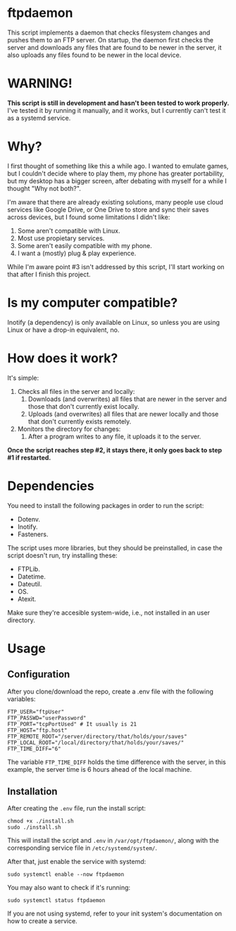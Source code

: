 # ftpdaemon
This script implements a daemon that checks filesystem changes and pushes them to an FTP server. On startup, the daemon first checks
the server and downloads any files that are found to be newer in the server, it also uploads any files found to be newer in the local device.

# WARNING!
**This script is still in development and hasn't been tested to work properly.**
I've tested it by running it manually, and it works, but I currently can't test it as a systemd service.

# Why?
I first thought of something like this a while ago. I wanted to emulate games, but I couldn't decide where to play them, my phone has greater portability,
but my desktop has a bigger screen, after debating with myself for a while I thought "Why not both?". 

I'm aware that there are already existing solutions, many people use cloud services like Google Drive, or One Drive to store and sync their saves
across devices, but I found some limitations I didn't like:
1. Some aren't compatible with Linux.
2. Most use propietary services.
3. Some aren't easily compatible with my phone.
4. I want a (mostly) plug & play experience.

While I'm aware point #3 isn't addressed by this script, I'll start working on that after I finish this project.

# Is my computer compatible?
Inotify (a dependency) is only available on Linux, so unless you are using Linux or have a drop-in equivalent, no.

# How does it work?
It's simple:
1. Checks all files in the server and locally:
	1. Downloads (and overwrites) all files that are newer in the server and those that don't currently exist locally.
	2. Uploads (and overwrites) all files that are newer locally and those that don't currently exists remotely.
2. Monitors the directory for changes:
	1. After a program writes to any file, it uploads it to the server.

**Once the script reaches step #2, it stays there, it only goes back to step #1 if restarted.**

# Dependencies
You need to install the following packages in order to run the script:
- Dotenv.
- Inotify.
- Fasteners.

The script uses more libraries, but they should be preinstalled, in case the script doesn't run, try installing these:
- FTPLib.
- Datetime.
- Dateutil.
- OS.
- Atexit.

Make sure they're accesible system-wide, i.e., not installed in an user directory.

# Usage
## Configuration
After you clone/download the repo, create a .env file with the following variables:
```env
FTP_USER="ftpUser"
FTP_PASSWD="userPassword"
FTP_PORT="tcpPortUsed" # It usually is 21
FTP_HOST="ftp.host"
FTP_REMOTE_ROOT="/server/directory/that/holds/your/saves"
FTP_LOCAL_ROOT="/local/directory/that/holds/your/saves/"
FTP_TIME_DIFF="6"
```
The variable `FTP_TIME_DIFF` holds the time difference with the server, in this example, the server time is 6 hours ahead of the local machine.
## Installation
After creating the `.env` file, run the install script:
```console
chmod +x ./install.sh
sudo ./install.sh
```
This will install the script and `.env` in `/var/opt/ftpdaemon/`, along with the corresponding service file in `/etc/systemd/system/`.

After that, just enable the service with systemd:
```console
sudo systemctl enable --now ftpdaemon
```
You may also want to check if it's running:
```console
sudo systemctl status ftpdaemon
```
If you are not using systemd, refer to your init system's documentation on how to create a service.
